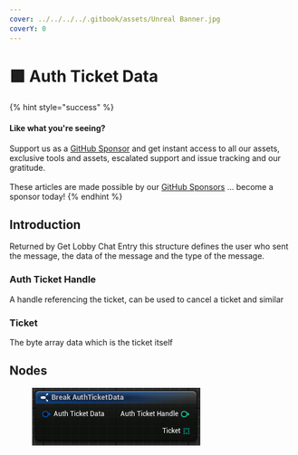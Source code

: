 ```yaml
---
cover: ../../../../.gitbook/assets/Unreal Banner.jpg
coverY: 0
---
```


# 🟩 Auth Ticket Data

{% hint style="success" %}
#### Like what you're seeing?

Support us as a [GitHub Sponsor](../../../../become-a-sponsor/) and get instant access to all our assets, exclusive tools and assets, escalated support and issue tracking and our gratitude.\
\
These articles are made possible by our [GitHub Sponsors](../../../../become-a-sponsor/) ... become a sponsor today!
{% endhint %}

## Introduction

Returned by Get Lobby Chat Entry this structure defines the user who sent the message, the data of the message and the type of the message.

### Auth Ticket Handle

A handle referencing the ticket, can be used to cancel a ticket and similar

### Ticket

The byte array data which is the ticket itself

## Nodes

<figure><img src="../../../../.gitbook/assets/image (1) (1) (1) (1) (1) (1) (1) (1) (1) (1) (1) (1) (1) (1) (1).png" alt=""><figcaption></figcaption></figure>
